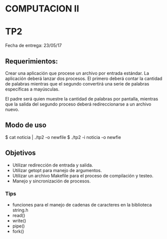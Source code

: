 # COMPUTACION II


# TP2

Fecha de entrega: 23/05/17


## Requerimientos:

Crear una aplicación que procese un archivo por entrada estándar. La aplicación deberá 
lanzar dos procesos. El primero deberá contar la cantidad de palabras mientras que el 
segundo convertirá una serie de palabras específicas a mayúsculas. 

El padre será quien muestre la cantidad de palabras por pantalla, mientras que la salida
del segundo proceso deberá redireccionarse a un archivo nuevo.
 

## Modo de uso

$ cat noticia | ./tp2 -o newfile
$ ./tp2 -i noticia -o newfie


## Objetivos

* Utilizar redirección de entrada y salida.
* Utilizar getopt para manejo de argumentos.
* Utilizar un archivo Makefile para el proceso de compilación y testeo.
* Manejo y sincronización de procesos.


### Tips

* funciones para el manejo de cadenas de caracteres en la biblioteca string.h
* read()
* write()
* pipe()
* fork()

